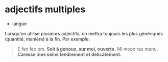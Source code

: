 # adjectifs multiples
- langue

Lorsqu'on utilise plusieurs adjectifs, on mettra toujours les plus génériques (quantité, manière) à la fin. Par exemple:

> E fen feo om.  **Soit à genoux, sur moi, ouverte.**
> Mi moon rao menu. **Caresse mes seins tendrement et délicatement.**